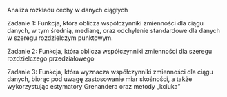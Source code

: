 Analiza rozkładu cechy w danych ciągłych

Zadanie 1: Funkcja, która oblicza współczynniki zmienności dla ciągu danych, w tym średnią, medianę, oraz odchylenie standardowe dla danych w szeregu rozdzielczym punktowym.

Zadanie 2: Funkcja, która oblicza współczynniki zmienności dla szeregu rozdzielczego przedziałowego

Zadanie 3: Funkcja, która wyznacza współczynniki zmienności dla ciągu danych, biorąc pod uwagę zastosowanie miar skośności, a także wykorzystując estymatory Grenandera oraz metody „kciuka”
